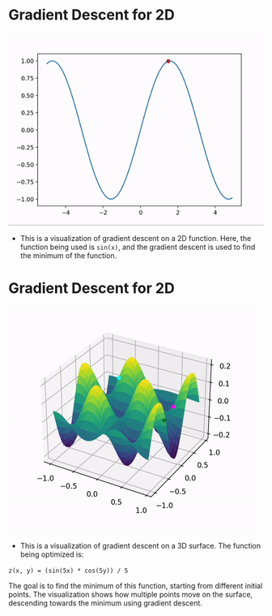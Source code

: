 

# Gradient Descent for 2D
![2D Gradient Descent](https://raw.githubusercontent.com/aks7816/Gradient-Descent-from-Scratch/main/2D%20Gradient%20Descent.gif)
- This is a visualization of gradient descent on a 2D function. Here, the function being used is `sin(x)`, and the gradient descent is used to find the minimum of the function.
# Gradient Descent for 2D
![3D Gradient Descent](https://raw.githubusercontent.com/aks7816/Gradient-Descent-from-Scratch/main/3D%20Gradient%20Descent.gif)
- This is a visualization of gradient descent on a 3D surface. The function being optimized is:

`z(x, y) = (sin(5x) * cos(5y)) / 5`

The goal is to find the minimum of this function, starting from different initial points. The visualization shows how multiple points move on the surface, descending towards the minimum using gradient descent.

